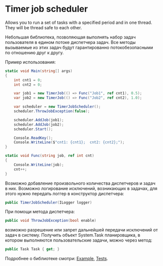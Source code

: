 # Timer job scheduler
Allows you to run a set of tasks with a specified period and in one thread. They will be thread safe to each other.

Небольшая библиотека, позволяющая выполнять набор задач пользователя в едином потоке диспетчера задач. Все методы вызываемые из этих задач будут гарантированно потокобезопасными по отношению друг к другу.

Пример использования:
```csharp
static void Main(string[] args)
{
    int cnt1 = 0;
    int cnt2 = 0;

    var job1 = new TimerJob(() => Func("Job1", ref cnt1), 0.5);
    var job2 = new TimerJob(() => Func("Job2", ref cnt2), 1.0);

    var scheduler = new TimerJobScheduler();
    scheduler.ThrowJobException(false);

    scheduler.AddJob(job1);
    scheduler.AddJob(job2);
    scheduler.Start();

    Console.ReadKey();
    Console.WriteLine($"cnt1: {cnt1};  cnt2: {cnt2};");
}

static void Func(string job, ref int cnt)
{
    Console.WriteLine(job);
    cnt++;
}
```

Возможно добавление произвольного количества диспетчеров и задач в них. 
Возможно логирование исключений, возникающих в задачах, для этого нужно передать логгер в конструктор диспетчера:
```csharp
public TimerJobScheduler(ILogger logger)
```
При помощи метода диспетчера:
```csharp
public void ThrowJobException(bool enable)
```
возможно разрешение или запрет дальнейшей передачи исключений от задач в систему.
Получить объект System.Task планировщика, в котором выполняются пользовательские задачи, можно через метод:
```csharp
public Task Task { get; }
```
Подробнее о библиотеке смотри:
[Example](https://github.com/Rubius/TimerJobScheduler/tree/main/Example),
[Tests](https://github.com/Rubius/TimerJobScheduler/tree/main/Tests).
